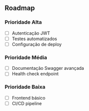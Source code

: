 ## Roadmap

### Prioridade Alta

- [ ] Autenticação JWT
- [ ] Testes automatizados
- [ ] Configuração de deploy

### Prioridade Média

- [ ] Documentação Swagger avançada
- [ ] Health check endpoint

### Prioridade Baixa

- [ ] Frontend básico
- [ ] CI/CD pipeline
